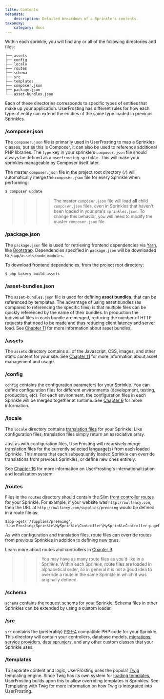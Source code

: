```yaml
---
title: Contents
metadata:
    description: Detailed breakdown of a Sprinkle's contents.
taxonomy:
    category: docs
---
```


Within each sprinkle, you will find any or all of the following directories and files:

```
├── assets
├── config
├── locale
├── routes
├── schema
├── src
├── templates
├── composer.json
├── package.json
└── asset-bundles.json
```

Each of these directories corresponds to specific types of entities that make up your application.  UserFrosting has different rules for how each type of entity can extend the entities of the same type loaded in previous Sprinkles.

### /composer.json

The `composer.json` file is primarily used in UserFrosting to map a Sprinkles classes, but as this is Composer, it can also be used to reference additional PHP libraries. The `type` key in your sprinkle's `composer.json` file should always be defined as a `userfrosting-sprinkle`. This will make your sprinkles manageable by Composer itself later.

The master `composer.json` file in the project root directory (`/`) will automatically merge the `composer.json` file for every Sprinkle when performing:

```bash
$ composer update
```

>>>> The master `composer.json` file will load **all** child `composer.json` files, even in Sprinkles that haven't been loaded in your site's `sprinkles.json`.  To change this behavior, you will need to modify the master `composer.json` file.

### /package.json

The `package.json` file is used for retrieving frontend dependencies via [Yarn](https://yarnpkg.com/), like [Bootstrap](http://getbootstrap.com/). Dependencies specified in `package.json` will be downloaded to `/app/assets/node_modules`.

To download frontend dependencies, from the project root directory:

```bash
$ php bakery build-assets
```

### /asset-bundles.json

The `asset-bundles.json` file is used for defining **asset bundles**, that can be referenced by templates. The advantage of using asset bundles (as compared to referencing the specific files) is that multiple files can be quickly referenced by the name of their bundles.  In production the individual files in each bundle are merged, reducing the number of HTTP requests that need to be made and thus reducing client latency and server load.  See [Chapter 11](/asset-management/asset-bundles) for more information about asset bundles.

### /assets

The `assets` directory contains all of the Javascript, CSS, images, and other static content for your site.  See [Chapter 11](/asset-management) for more information about asset management and usage.

### /config

`config` contains the configuration parameters for your Sprinkle.  You can define configuration files for different environments (development, testing, production, etc).  For each environment, the configuration files in each Sprinkle will be merged together at runtime.  See [Chapter 6](/configuration/config-files) for more information.

### /locale

The `locale` directory contains [translation files](/advanced/i18n) for your Sprinkle.  Like configuration files, translation files simply return an associative array.

Just as with configuration files, UserFrosting will recursively merge translation files for the currently selected language(s) from each loaded Sprinkle.  This means that each subsequently loaded Sprinkle can override translations from previous Sprinkles, or define new ones entirely.

See [Chapter 16](/advanced/i18n) for more information on UserFrosting's internationalization and localization system.

### /routes

Files in the `routes` directory should contain the Slim [front controller routes](/routes-and-controllers/front-controller) for your Sprinkle.  For example, if your website was `http://owlfancy.com`, then the URL at `http://owlfancy.com/supplies/preening` would be defined in a route file as:

```
$app->get('/supplies/preening', 'UserFrosting\Sprinkle\MySprinkle\Controller\MySprinkleController:pagePreening');
```

As with configuration and translation files, route files can override routes from previous Sprinkles in addition to defining new ones.

Learn more about routes and controllers in [Chapter 9](/routes-and-controllers).

>>> You may have as many route files as you'd like in a Sprinkle.  Within each Sprinkle, route files are loaded in alphabetical order, so in general it is not a good idea to override a route in the same Sprinkle in which it was originally defined.

### /schema

`schema` contains the [request schema](/routes-and-controllers/client-input/validation) for your Sprinkle.  Schema files in other Sprinkles can be extended by using a custom loader.

### /src

`src` contains the (preferably) [PSR-4](http://www.php-fig.org/psr/psr-4/) compatible PHP code for your Sprinkle.  This directory will contain your controllers, database models, [migrations](/database/migrations), [service providers](/services), [data sprunjers](/database/data-sprunjing), and any other custom classes that your Sprinkle uses.

### /templates

To separate content and logic, UserFrosting uses the popular [Twig](http://twig.sensiolabs.org/) templating engine.  Since Twig has its own system for [loading templates](http://twig.sensiolabs.org/doc/api.html#built-in-loaders), UserFrosting builds upon this to allow overriding templates in Sprinkles.  See [Templating with Twig](/templating-with-twig) for more information on how Twig is integrated into UserFrosting.
